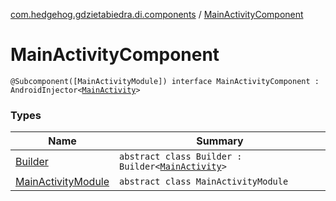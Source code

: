 [com.hedgehog.gdzietabiedra.di.components](../index.md) / [MainActivityComponent](./index.md)

# MainActivityComponent

`@Subcomponent([MainActivityModule]) interface MainActivityComponent : AndroidInjector<`[`MainActivity`](../../com.hedgehog.gdzietabiedra/-main-activity/index.md)`>`

### Types

| Name | Summary |
|---|---|
| [Builder](-builder/index.md) | `abstract class Builder : Builder<`[`MainActivity`](../../com.hedgehog.gdzietabiedra/-main-activity/index.md)`>` |
| [MainActivityModule](-main-activity-module/index.md) | `abstract class MainActivityModule` |
